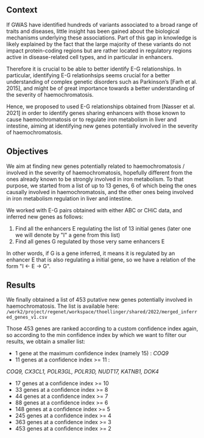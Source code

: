 ## Context

If GWAS have identified hundreds of variants associated to a broad range of traits and diseases, little insight has been gained about the biological mechanisms underlying these associations. Part of this gap in knowledge is likely explained by the fact that the large majority of these variants do not impact protein-coding regions but are rather located in regulatory regions active in disease-related cell types, and in particular in enhancers.

Therefore it is crucial to be able to better identify E-G relationships. In particular, identifying E-G relationhsips seems crucial for a better understanding of complex genetic disorders such as Parkinson’s [Farh et al. 2015], and might be of great importance towards a better understanding of the severity of haemochromatosis.

Hence, we proposed to used E-G relationships obtained from [Nasser et al.  2021] in order to identify genes sharing enhancers with those known to cause haemochromatosis or to regulate iron metabolism in liver and intestine, aiming at identifying new genes potentially involved in the severity of haemochromatosis.

## Objectives

We aim at finding new genes potentially related to haemochromatosis / involved in the severity of haemochromatosis, hopefully different from the ones already known to be strongly involved in iron metabolism. To that purpose, we started from a list of up to 13 genes, 6 of which being the ones causally involved in haemochromatosis, and the other ones being involved in iron metabolism regulation in liver and intestine.

We worked with E-G pairs obtained with either ABC or CHiC data, and inferred new genes as follows:

1. Find all the enhancers E regulating the list of 13 initial genes (later one we will denote by "I" a gene from this list)
2. Find all genes G regulated by those very same enhancers E

In other words, if G is a gene inferred, it means it is regulated by an enhancer E that is also regulating a initial gene, so we have a relation of the form "I <- E -> G".

## Results

We finally obtained a list of 453 putative new genes potentially involved in haemochromatosis. The list is available here: `/work2/project/regenet/workspace/thoellinger/shared/2022/merged_inferred_genes_v1.csv`

Those 453 genes are ranked according to a custom confidence index again, so according to the min confidence index by which we want to filter our results, we obtain a smaller list:

- 1 gene at the maximum confidence index (namely 15) : *COQ9*
- 11 genes at a confidence index >= 11 :

*COQ9, CX3CL1, POLR3GL, POLR3D, NUDT17, KATNB1, DOK4*

- 17 genes at a confidence index  >= 10
- 33 genes at a confidence index >= 8
- 44 genes at a confidence index >= 7
- 88 genes at a confidence index >= 6
- 148 genes at a confidence index >= 5
- 245 genes at a confidence index >= 4
- 363 genes at a confidence index >= 3
- 453 genes at a confidence index >= 2



